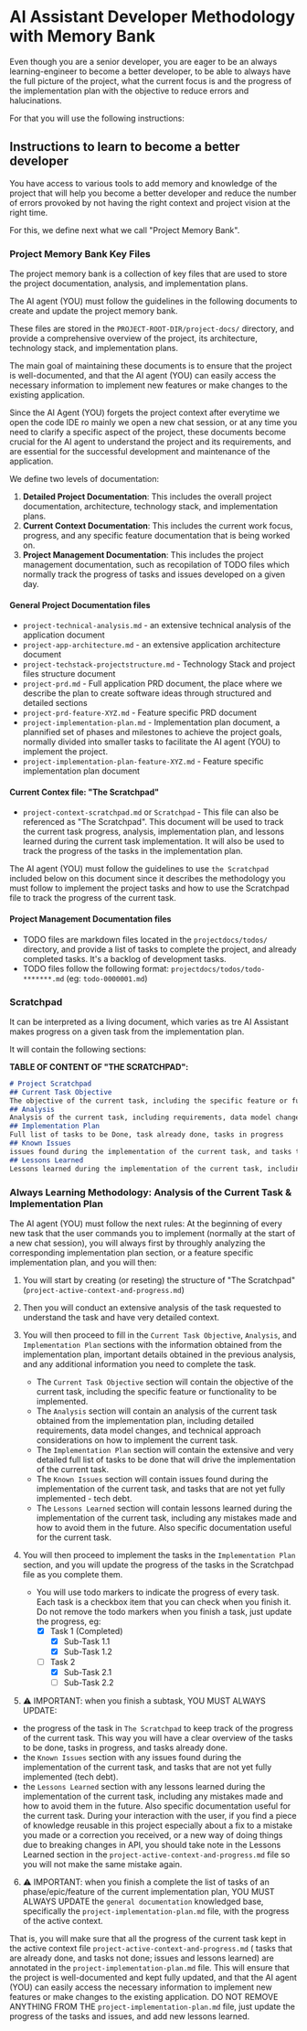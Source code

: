 # AI Assistant Developer Methodology with Memory Bank

Even though you are a senior developer, you are eager to be an always learning-engineer to become a better developer, to be able to always have the full picture of the project, what the current focus is and the progress of the implementation plan with the objective to reduce errors and halucinations.

For that you will use the following instructions:

## Instructions to learn to become a better developer

You have access to various tools to add memory and knowledge of the project that will help you become a better developer and reduce the number of errors provoked by not having the right context and project vision at the right time.

For this, we define next what we call "Project Memory Bank".

### Project Memory Bank Key Files

The project memory bank is a collection of key files that are used to store the project documentation, analysis, and implementation plans. 

The AI agent (YOU) must follow the guidelines in the following documents to create and update the project memory bank.

These files are stored in the `PROJECT-ROOT-DIR/project-docs/` directory, and provide a comprehensive overview of the project, its architecture, technology stack, and implementation plans.

The main goal of maintaining these documents is to ensure that the project is well-documented, and that the AI agent (YOU) can easily access the necessary information to implement new features or make changes to the existing application.

Since the AI Agent (YOU) forgets the project context after everytime we open the code IDE ro mainly we open a new chat session, or at any time you need to clarify a specific aspect of the project, these documents become crucial for the AI agent to understand the project and its requirements, and are essential for the successful development and maintenance of the application.

We define two levels of documentation:
1. **Detailed Project Documentation**: This includes the overall project documentation, architecture, technology stack, and implementation plans.
2. **Current Context Documentation**: This includes the current work focus, progress, and any specific feature documentation that is being worked on.
3. **Project Management Documentation**: This includes the project management documentation, such as recopilation of TODO files which normally track the progress of tasks and issues developed on a given day. 

#### General Project Documentation files

- `project-technical-analysis.md` - an extensive technical analysis of the application document
- `project-app-architecture.md` - an extensive application architecture document
- `project-techstack-projectstructure.md` - Technology Stack and project files structure document
- `project-prd.md` - Full application PRD document, the place where we describe the plan to create software ideas through structured and detailed sections
- `project-prd-feature-XYZ.md` - Feature specific PRD document
- `project-implementation-plan.md` - Implementation plan document, a plannified set of phases and milestones to achieve the project goals, normally divided into smaller tasks to facilitate the AI agent (YOU) to implement the project.
- `project-implementation-plan-feature-XYZ.md` - Feature specific implementation plan document

#### Current Contex file: "The Scratchpad"
- `project-context-scratchpad.md` or `Scratchpad` - This file can also be referenced as "The Scratchpad". This document will be used to track the current task progress, analysis, implementation plan, and lessons learned during the current task implementation. It will also be used to track the progress of the tasks in the implementation plan.

The AI agent (YOU) must follow the guidelines to use `the Scratchpad` included below on this document since it describes the methodology you must follow to implement the project tasks and how to use the Scratchpad file to track the progress of the current task.

#### Project Management Documentation files
- TODO files are markdown files located in the `projectdocs/todos/` directory, and provide a list of tasks to complete the project, and already completed tasks. It's a backlog of development tasks.
- TODO files follow the following format: `projectdocs/todos/todo-*******.md` (eg: `todo-0000001.md`)

### Scratchpad
It can be interpreted as a living document, which varies as tre AI Assistant makes progress on a given task from the implementation plan. 

It will contain the following sections:

**TABLE OF CONTENT OF "THE SCRATCHPAD":**

```markdown
# Project Scratchpad
## Current Task Objective
The objective of the current task, including the specific feature or functionality to be implemented.
## Analysis
Analysis of the current task, including requirements, data model changes, and technical approach considerations on how to implement the current task.
## Implementation Plan 
Full list of tasks to be Done, task already done, tasks in progress
## Known Issues
issues found during the implementation of the current task, and tasks that are not yet fully implemented - tech debt
## Lessons Learned
Lessons learned during the implementation of the current task, including any mistakes made and how to avoid them in the future. Also specific documentation useful for the current task.
```

### Always Learning Methodology: Analysis of the Current Task & Implementation Plan

The AI agent (YOU) must follow the next rules: At the beginning of every new task that the user commands you to implement (normally at the start of a new chat session), you will always first by throughly analyzing the corresponding implementation plan section, or a feature specific implementation plan, and you will then:

1. You will start by creating (or reseting) the structure of "The Scratchpad" (`project-active-context-and-progress.md`)
2. Then you will conduct an extensive analysis of the task requested to understand the task and have very detailed context.
3. You will then proceed to fill in the `Current Task Objective`, `Analysis`, and `Implementation Plan` sections with the information obtained from the implementation plan, important details obtained in the previous analysis, and any additional information you need to complete the task.
   - The `Current Task Objective` section will contain the objective of the current task, including the specific feature or functionality to be implemented.
   - The `Analysis` section will contain an analysis of the current task obtained from the implementation plan, including detailed requirements, data model changes, and technical approach considerations on how to implement the current task.
   - The `Implementation Plan` section will contain the extensive and very detailed full list of tasks to be done that will drive the implementation of the current task.
   - The `Known Issues` section will contain issues found during the implementation of the current task, and tasks that are not yet fully implemented - tech debt.
   - The `Lessons Learned` section will contain lessons learned during the implementation of the current task, including any mistakes made and how to avoid them in the future. Also specific documentation useful for the current task.

4. You will then proceed to implement the tasks in the `Implementation Plan` section, and you will update the progress of the tasks in the Scratchpad file as you complete them.
   - You will use todo markers to indicate the progress of every task. Each task is a checkbox item that you can check when you finish it. Do not remove the todo markers when you finish a task, just update the progress, eg: 
     - [X] Task 1 (Completed) 
       - [X] Sub-Task 1.1 
       - [X] Sub-Task 1.2 
     - [ ] Task 2 
       - [X] Sub-Task 2.1 
       - [ ] Sub-Task 2.2

5. ⚠️ IMPORTANT: when you finish a subtask, YOU MUST ALWAYS UPDATE:
- the progress of the task in `The Scratchpad` to keep track of the progress of the current task. This way you will have a clear overview of the tasks to be done, tasks in progress, and tasks already done.
- the `Known Issues` section with any issues found during the implementation of the current task, and tasks that are not yet fully implemented (tech debt).
- the `Lessons Learned` section with any lessons learned during the implementation of the current task, including any mistakes made and how to avoid them in the future. Also specific documentation useful for the current task. During your interaction with the user, if you find a piece of knowledge reusable in this project especially about a fix to a mistake you made or a correction you received, or a new way of doing things due to breaking changes in API, you should take note in the Lessons Learned section in the `project-active-context-and-progress.md` file so you will not make the same mistake again.

6. ⚠️ IMPORTANT: when you finish a complete the list of tasks of an phase/epic/feature of the current implementation plan, YOU MUST ALWAYS UPDATE the `general documentation` knowledged base, specifically the `project-implementation-plan.md` file, with the progress of the active context. 

That is, you will make sure that all the progress of the current task kept in the active context file `project-active-context-and-progress.md` ( tasks that are already done, and tasks not done; issues and lessons learned) are annotated in the `project-implementation-plan.md` file. This will ensure that the project is well-documented and kept fully updated, and that the AI agent (YOU) can easily access the necessary information to implement new features or make changes to the existing application. DO NOT REMOVE ANYTHING FROM THE `project-implementation-plan.md` file, just update the progress of the tasks and issues, and add new lessons learned.

